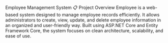 Employee Management System
📋 Project Overview
Employee is a web-based system designed to manage employee records efficiently. It allows administrators to create, view, update, and delete employee information in an organized and user-friendly way.
Built using ASP.NET Core and Entity Framework Core, the system focuses on clean architecture, scalability, and ease of use.
